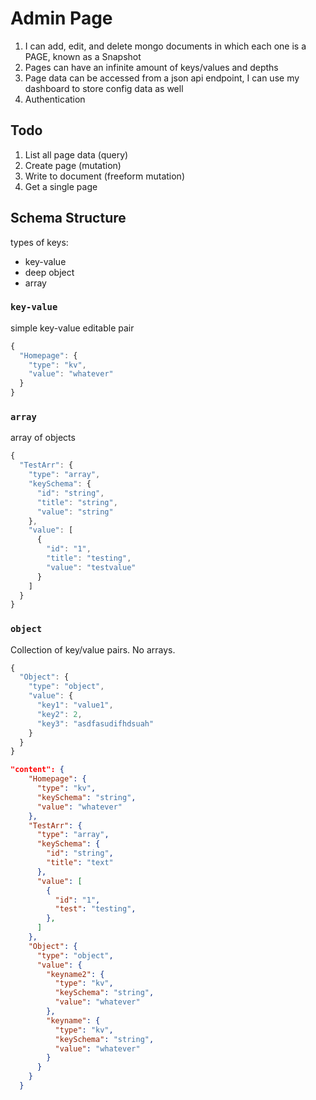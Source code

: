 # Admin Page

1. I can add, edit, and delete mongo documents in which each one is a PAGE, known as a Snapshot
2. Pages can have an infinite amount of keys/values and depths
3. Page data can be accessed from a json api endpoint, I can use my dashboard to store config data as well
4. Authentication

## Todo
1. List all page data (query)
2. Create page (mutation)
3. Write to document (freeform mutation)
4. Get a single page

## Schema Structure

types of keys:
 - key-value
 - deep object
 - array

### `key-value`
simple key-value editable pair
```js
{
  "Homepage": {
    "type": "kv",
    "value": "whatever"
  }
}
```

### `array`
array of objects
```js
{
  "TestArr": {
    "type": "array",
    "keySchema": {
      "id": "string",
      "title": "string",
      "value": "string"
    },
    "value": [
      {
        "id": "1",
        "title": "testing",
        "value": "testvalue"
      }
    ]
  }
}
```

### `object`
Collection of key/value pairs.  No arrays.
```js
{
  "Object": {
    "type": "object",
    "value": {
      "key1": "value1",
      "key2": 2,
      "key3": "asdfasudifhdsuah"
    }
  }
}
```

```json
"content": {
    "Homepage": {
      "type": "kv",
      "keySchema": "string",
      "value": "whatever"
    },    
    "TestArr": {
      "type": "array",
      "keySchema": {
        "id": "string",
        "title": "text"
      },
      "value": [
        {
          "id": "1",
          "test": "testing",
        },
      ]
    },
    "Object": {
      "type": "object",
      "value": {
        "keyname2": {
          "type": "kv",
          "keySchema": "string",
          "value": "whatever"
        },
        "keyname": {
          "type": "kv",
          "keySchema": "string",
          "value": "whatever"
        }
      }
    } 
  }
```
